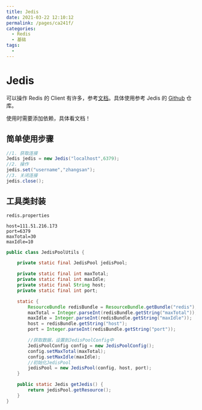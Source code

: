 ```yaml
---
title: Jedis
date: 2021-03-22 12:10:12
permalink: /pages/ca241f/
categories:
  - Redis
  - 基础
tags:
  - 
---
```

# Jedis

可以操作 Redis 的 Client 有许多，参考[文档](https://redis.io/clients)。具体使用参考 Jedis 的 [Github](https://github.com/redis/jedis) 仓库。

使用时需要添加依赖，具体看文档！



## 简单使用步骤

```java
//1. 获取连接
Jedis jedis = new Jedis("localhost",6379);
//2. 操作
jedis.set("username","zhangsan");
//3. 关闭连接
jedis.close();
```



## 工具类封装

`redis.properties`

```properties
host=111.51.216.173
port=6379
maxTotal=30
maxIdle=10
```

```java
public class JedisPoolUtils {

    private static final JedisPool jedisPool;

    private static final int maxTotal;
    private static final int maxIdle;
    private static final String host;
    private static final int port;

    static {
        ResourceBundle redisBundle = ResourceBundle.getBundle("redis");
        maxTotal = Integer.parseInt(redisBundle.getString("maxTotal"));
        maxIdle = Integer.parseInt(redisBundle.getString("maxIdle"));
        host = redisBundle.getString("host");
        port = Integer.parseInt(redisBundle.getString("port"));

        //获取数据，设置到JedisPoolConfig中
        JedisPoolConfig config = new JedisPoolConfig();
        config.setMaxTotal(maxTotal);
        config.setMaxIdle(maxIdle);
        //初始化JedisPool
        jedisPool = new JedisPool(config, host, port);
    }

    public static Jedis getJedis() {
        return jedisPool.getResource();
    }
}
```








